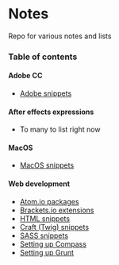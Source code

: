 # Notes

Repo for various notes and lists

### Table of contents

#### Adobe CC
- [Adobe snippets](adobe/adobe-snippets.md)

#### After effects expressions
- To many to list right now

#### MacOS
- [MacOS snippets](mac-os/mac-snippets.md)

#### Web development
- [Atom.io packages](web-development/atom-packages.md)
- [Brackets.io extensions](web-development/brackets-extensions.md)
- [HTML snippets](web-development/html-snippets.md)
- [Craft (Twig) snippets](web-development/craft-twig-snippets.md)
- [SASS snippets](web-development/sass.md)
- [Setting up Compass](web-development/setup-compass.md)
- [Setting up Grunt](web-development/setup-grunt.md)
